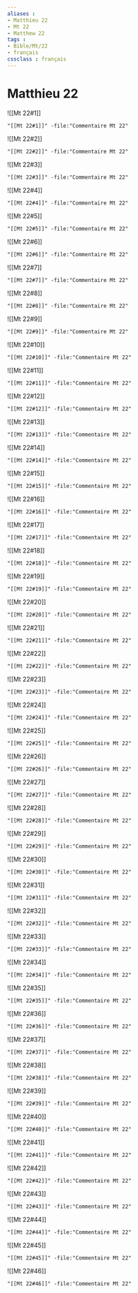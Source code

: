 ```yaml
---
aliases : 
- Matthieu 22
- Mt 22
- Matthew 22
tags : 
- Bible/Mt/22
- français
cssclass : français
---
```


# Matthieu 22

![[Mt 22#1]]

```query
"[[Mt 22#1]]" -file:"Commentaire Mt 22"
```

![[Mt 22#2]]

```query
"[[Mt 22#2]]" -file:"Commentaire Mt 22"
```

![[Mt 22#3]]

```query
"[[Mt 22#3]]" -file:"Commentaire Mt 22"
```

![[Mt 22#4]]

```query
"[[Mt 22#4]]" -file:"Commentaire Mt 22"
```

![[Mt 22#5]]

```query
"[[Mt 22#5]]" -file:"Commentaire Mt 22"
```

![[Mt 22#6]]

```query
"[[Mt 22#6]]" -file:"Commentaire Mt 22"
```

![[Mt 22#7]]

```query
"[[Mt 22#7]]" -file:"Commentaire Mt 22"
```

![[Mt 22#8]]

```query
"[[Mt 22#8]]" -file:"Commentaire Mt 22"
```

![[Mt 22#9]]

```query
"[[Mt 22#9]]" -file:"Commentaire Mt 22"
```

![[Mt 22#10]]

```query
"[[Mt 22#10]]" -file:"Commentaire Mt 22"
```

![[Mt 22#11]]

```query
"[[Mt 22#11]]" -file:"Commentaire Mt 22"
```

![[Mt 22#12]]

```query
"[[Mt 22#12]]" -file:"Commentaire Mt 22"
```

![[Mt 22#13]]

```query
"[[Mt 22#13]]" -file:"Commentaire Mt 22"
```

![[Mt 22#14]]

```query
"[[Mt 22#14]]" -file:"Commentaire Mt 22"
```

![[Mt 22#15]]

```query
"[[Mt 22#15]]" -file:"Commentaire Mt 22"
```

![[Mt 22#16]]

```query
"[[Mt 22#16]]" -file:"Commentaire Mt 22"
```

![[Mt 22#17]]

```query
"[[Mt 22#17]]" -file:"Commentaire Mt 22"
```

![[Mt 22#18]]

```query
"[[Mt 22#18]]" -file:"Commentaire Mt 22"
```

![[Mt 22#19]]

```query
"[[Mt 22#19]]" -file:"Commentaire Mt 22"
```

![[Mt 22#20]]

```query
"[[Mt 22#20]]" -file:"Commentaire Mt 22"
```

![[Mt 22#21]]

```query
"[[Mt 22#21]]" -file:"Commentaire Mt 22"
```

![[Mt 22#22]]

```query
"[[Mt 22#22]]" -file:"Commentaire Mt 22"
```

![[Mt 22#23]]

```query
"[[Mt 22#23]]" -file:"Commentaire Mt 22"
```

![[Mt 22#24]]

```query
"[[Mt 22#24]]" -file:"Commentaire Mt 22"
```

![[Mt 22#25]]

```query
"[[Mt 22#25]]" -file:"Commentaire Mt 22"
```

![[Mt 22#26]]

```query
"[[Mt 22#26]]" -file:"Commentaire Mt 22"
```

![[Mt 22#27]]

```query
"[[Mt 22#27]]" -file:"Commentaire Mt 22"
```

![[Mt 22#28]]

```query
"[[Mt 22#28]]" -file:"Commentaire Mt 22"
```

![[Mt 22#29]]

```query
"[[Mt 22#29]]" -file:"Commentaire Mt 22"
```

![[Mt 22#30]]

```query
"[[Mt 22#30]]" -file:"Commentaire Mt 22"
```

![[Mt 22#31]]

```query
"[[Mt 22#31]]" -file:"Commentaire Mt 22"
```

![[Mt 22#32]]

```query
"[[Mt 22#32]]" -file:"Commentaire Mt 22"
```

![[Mt 22#33]]

```query
"[[Mt 22#33]]" -file:"Commentaire Mt 22"
```

![[Mt 22#34]]

```query
"[[Mt 22#34]]" -file:"Commentaire Mt 22"
```

![[Mt 22#35]]

```query
"[[Mt 22#35]]" -file:"Commentaire Mt 22"
```

![[Mt 22#36]]

```query
"[[Mt 22#36]]" -file:"Commentaire Mt 22"
```

![[Mt 22#37]]

```query
"[[Mt 22#37]]" -file:"Commentaire Mt 22"
```

![[Mt 22#38]]

```query
"[[Mt 22#38]]" -file:"Commentaire Mt 22"
```

![[Mt 22#39]]

```query
"[[Mt 22#39]]" -file:"Commentaire Mt 22"
```

![[Mt 22#40]]

```query
"[[Mt 22#40]]" -file:"Commentaire Mt 22"
```

![[Mt 22#41]]

```query
"[[Mt 22#41]]" -file:"Commentaire Mt 22"
```

![[Mt 22#42]]

```query
"[[Mt 22#42]]" -file:"Commentaire Mt 22"
```

![[Mt 22#43]]

```query
"[[Mt 22#43]]" -file:"Commentaire Mt 22"
```

![[Mt 22#44]]

```query
"[[Mt 22#44]]" -file:"Commentaire Mt 22"
```

![[Mt 22#45]]

```query
"[[Mt 22#45]]" -file:"Commentaire Mt 22"
```

![[Mt 22#46]]

```query
"[[Mt 22#46]]" -file:"Commentaire Mt 22"
```

